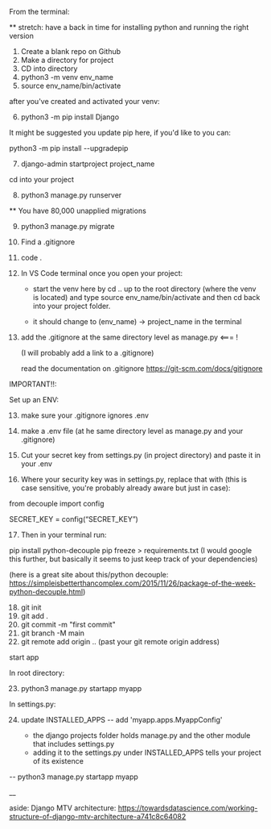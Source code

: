 From the terminal:

** stretch: have a back in time for installing python and running the right version

1. Create a blank repo on Github
2. Make a directory for project
3. CD into directory
4. python3 -m venv env_name
5. source env_name/bin/activate

after you've created and activated your venv:

6. python3 -m pip install Django

It might be suggested you update pip here, if you'd like to you can:

python3 -m pip install --upgradepip

7. django-admin startproject project_name

cd into your project

8. python3 manage.py runserver

** You have 80,000 unapplied migrations

9. python3 manage.py migrate

10. Find a .gitignore

11. code .

12. In VS Code terminal once you open your project:

    - start the venv here by cd .. up to the root directory (where the venv is located) and type source env_name/bin/activate and then cd back into your project folder.

    - it should change to (env_name) -> project_name in the terminal

13. add the .gitignore at the same directory level as manage.py <=== !

    (I will probably add a link to a .gitignore)

    read the documentation on .gitignore
    https://git-scm.com/docs/gitignore

IMPORTANT!!:

Set up an ENV:

13. make sure your .gitignore ignores .env

14. make a .env file (at he same directory level as manage.py and your .gitignore)

15. Cut your secret key from settings.py (in project directory) and paste it in your .env 

16. Where your security key was in settings.py, replace that with (this is case sensitive, you're probably already aware but just in case):

from decouple import config

SECRET_KEY = config(“SECRET_KEY”)

17. Then in your terminal run:

pip install python-decouple
pip freeze > requirements.txt (I would google this further, but basically it seems to just keep track of your dependencies)

(here is a great site about this/python decouple: https://simpleisbetterthancomplex.com/2015/11/26/package-of-the-week-python-decouple.html)


18. git init
19. git add .
20. git commit -m "first commit"
21. git branch -M main
22. git remote add origin .. (past your git remote origin address)

start app

In root directory:

23. python3 manage.py startapp myapp

In settings.py:

24. update INSTALLED_APPS --
    add 'myapp.apps.MyappConfig'

    * the django projects folder holds manage.py and the other module that includes settings.py
    * adding it to the settings.py under INSTALLED_APPS tells your project of its existence

--
    python3 manage.py startapp myapp

__

aside: Django MTV architecture: https://towardsdatascience.com/working-structure-of-django-mtv-architecture-a741c8c64082

